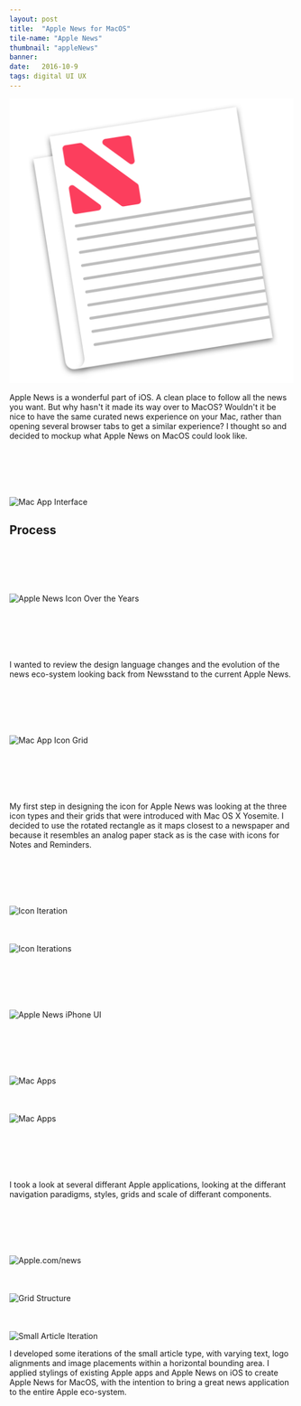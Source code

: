 ```yaml
---
layout: post
title:  "Apple News for MacOS"
tile-name: "Apple News"
thumbnail: "appleNews"
banner:
date:   2016-10-9
tags: digital UI UX
---
```

<div class="grid-x align-center">
<div class="image-container cell small-8 medium-6 large-4"><img src="../img/appleNews/appIcon.png" alt="Logo"/></div>
</div>

Apple News is a wonderful part of iOS. A clean place to follow all the news you want. But why hasn't it made its way over to MacOS? Wouldn't it be nice to have the same curated news experience on your Mac, rather than opening several browser tabs to get a similar experience? I thought so and decided to mockup what Apple News on MacOS could look like.

<div class="image-container" style="margin-top:100px;"><img src="../img/appleNews/macApp.png" alt="Mac App Interface"/></div>

## Process

<div class="image-container" style="margin-top:100px; margin-bottom:100px"><img src="../img/appleNews/overTheYears.png" alt="Apple News Icon Over the Years"/></div>

I wanted to review the design language changes and the evolution of the news eco-system looking back from Newsstand to the current Apple News.


<div class="image-container" style="margin-top:100px; margin-bottom:100px;"><img src="../img/appleNews/macAppIconGrid.png" alt="Mac App Icon Grid"/></div>

My first step in designing the icon for Apple News was looking at the three icon types and their grids that were introduced with Mac OS X Yosemite. I decided to use the rotated rectangle as it maps closest to a newspaper and because it resembles an analog paper stack as is the case with icons for Notes and Reminders.

<div class="image-container" style="margin-top:100px;"><img src="../img/appleNews/iconIterations.png" alt="Icon Iteration"/></div>

<div class="image-container" style="margin-top:50px;"><img src="../img/appleNews/iconIterations2.png" alt="Icon Iterations"/></div>

<div class="image-container" style="margin-top:100px;"><img src="../img/appleNews/iphoneUI.png" alt="Apple News iPhone UI"/></div>

<div class="image-container" style="margin-top:100px;"><img src="../img/appleNews/macApps.png" alt="Mac Apps"/></div>

<div class="image-container" style="margin-top:50px; margin-bottom:100px"><img src="../img/appleNews/macApps2.png" alt="Mac Apps"/></div>

I took a look at several differant Apple applications, looking at the differant navigation paradigms, styles, grids and scale of differant components.

<div class="image-container" style="margin-top:100px;"><img src="../img/appleNews/appleNewsWeb.png" alt="Apple.com/news"/></div>

<div class="image-container" style="margin-top:50px;"><img src="../img/appleNews/grid.png" alt="Grid Structure"/></div>

<div class="image-container" style="margin-top:50px;"><img src="../img/appleNews/smallArticleIterations.png" alt="Small Article Iteration"/></div>

I developed some iterations of the small article type, with varying text, logo alignments and image placements within a horizontal bounding area. I applied stylings of existing Apple apps and Apple News on iOS to create Apple News for MacOS, with the intention to bring a great news application to the entire Apple eco-system.
